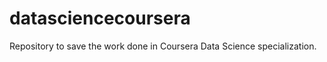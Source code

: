 datasciencecoursera
===================

Repository to save the work done in Coursera Data Science specialization.
